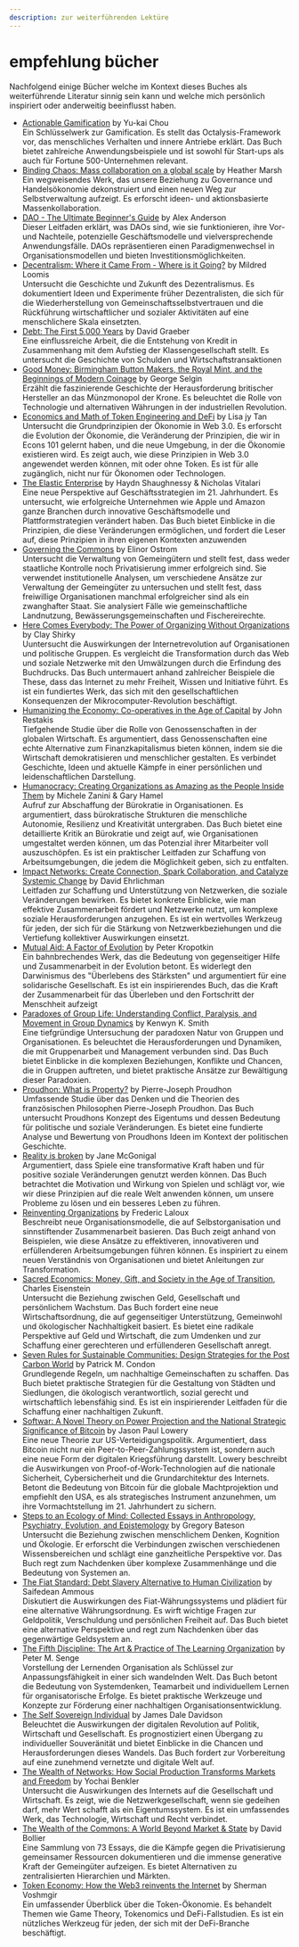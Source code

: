 ```yaml
---
description: zur weiterführenden Lektüre
---
```


# empfehlung bücher

Nachfolgend einige Bücher welche im Kontext dieses Buches als weiterführende Literatur sinnig sein kann und welche mich persönlich inspiriert oder anderweitig beeinflusst haben.

* [Actionable Gamification](https://daominds.io/bkactionablegamification) by Yu-kai Chou \
  Ein Schlüsselwerk zur Gamification. Es stellt das Octalysis-Framework vor, das menschliches Verhalten und innere Antriebe erklärt. Das Buch bietet zahlreiche Anwendungsbeispiele und ist sowohl für Start-ups als auch für Fortune 500-Unternehmen relevant.
* [Binding Chaos: Mass collaboration on a global scale](https://daominds.io/bkmasscollaborationonaglobalscale) by Heather Marsh \
  Ein wegweisendes Werk, das unsere Beziehung zu Governance und Handelsökonomie dekonstruiert und einen neuen Weg zur Selbstverwaltung aufzeigt. Es erforscht ideen- und aktionsbasierte Massenkollaboration.
* [DAO - The Ultimate Beginner's Guide](https://daominds.io/bktheultimatebeginnersguide) by Alex Anderson \
  Dieser Leitfaden erklärt, was DAOs sind, wie sie funktionieren, ihre Vor- und Nachteile, potenzielle Geschäftsmodelle und vielversprechende Anwendungsfälle. DAOs repräsentieren einen Paradigmenwechsel in Organisationsmodellen und bieten Investitionsmöglichkeiten.
* [Decentralism: Where it Came From - Where is it Going?](https://daominds.io/bkdecentralismwhereisitgoing) by Mildred Loomis \
  Untersucht die Geschichte und Zukunft des Dezentralismus. Es dokumentiert Ideen und Experimente früher Dezentralisten, die sich für die Wiederherstellung von Gemeinschaftsselbstvertrauen und die Rückführung wirtschaftlicher und sozialer Aktivitäten auf eine menschlichere Skala einsetzten.
* [Debt: The First 5,000 Years](https://daominds.io/bkdeptthefirst500years) by David Graeber \
  Eine einflussreiche Arbeit, die die Entstehung von Kredit in Zusammenhang mit dem Aufstieg der Klassengesellschaft stellt. Es untersucht die Geschichte von Schulden und Wirtschaftstransaktionen
* [Good Money: Birmingham Button Makers, the Royal Mint, and the Beginnings of Modern Coinage](https://daominds.io/bkgoodmoney) by George Selgin \
  Erzählt die faszinierende Geschichte der Herausforderung britischer Hersteller an das Münzmonopol der Krone. Es beleuchtet die Rolle von Technologie und alternativen Währungen in der industriellen Revolution.
* [Economics and Math of Token Engineering and DeFi](https://daominds.io/bkeconomicsandmathoftoken) by Lisa jy Tan\
  Untersucht die Grundprinzipien der Ökonomie in Web 3.0. Es erforscht die Evolution der Ökonomie, die Veränderung der Prinzipien, die wir in Econs 101 gelernt haben, und die neue Umgebung, in der die Ökonomie existieren wird. Es zeigt auch, wie diese Prinzipien in Web 3.0 angewendet werden können, mit oder ohne Token. Es ist für alle zugänglich, nicht nur für Ökonomen oder Technologen.
* [The Elastic Enterprise](https://daominds.io/bkelasticenterprise) by Haydn Shaughnessy & Nicholas Vitalari\
  Eine neue Perspektive auf Geschäftsstrategien im 21. Jahrhundert. Es untersucht, wie erfolgreiche Unternehmen wie Apple und Amazon ganze Branchen durch innovative Geschäftsmodelle und Plattformstrategien verändert haben. Das Buch bietet Einblicke in die Prinzipien, die diese Veränderungen ermöglichen, und fordert die Leser auf, diese Prinzipien in ihren eigenen Kontexten anzuwenden
* [Governing the Commons](https://daominds.io/bkgoverningthecommons) by Elinor Ostrom \
  Untersucht die Verwaltung von Gemeingütern und stellt fest, dass weder staatliche Kontrolle noch Privatisierung immer erfolgreich sind. Sie verwendet institutionelle Analysen, um verschiedene Ansätze zur Verwaltung der Gemeingüter zu untersuchen und stellt fest, dass freiwillige Organisationen manchmal erfolgreicher sind als ein zwanghafter Staat. Sie analysiert Fälle wie gemeinschaftliche Landnutzung, Bewässerungsgemeinschaften und Fischereirechte.
* [Here Comes Everybody: The Power of Organizing Without Organizations](https://daominds.io/bkherecomeseverybody) by Clay Shirky\
  Uuntersucht die Auswirkungen der Internetrevolution auf Organisationen und politische Gruppen. Es vergleicht die Transformation durch das Web und soziale Netzwerke mit den Umwälzungen durch die Erfindung des Buchdrucks. Das Buch untermauert anhand zahlreicher Beispiele die These, dass das Internet zu mehr Freiheit, Wissen und Initiative führt. Es ist ein fundiertes Werk, das sich mit den gesellschaftlichen Konsequenzen der Mikrocomputer-Revolution beschäftigt.
* [Humanizing the Economy: Co-operatives in the Age of Capital](https://daominds.io/bkhumanizingtheeconomy) by John Restakis\
  Tiefgehende Studie über die Rolle von Genossenschaften in der globalen Wirtschaft. Es argumentiert, dass Genossenschaften eine echte Alternative zum Finanzkapitalismus bieten können, indem sie die Wirtschaft demokratisieren und menschlicher gestalten. Es verbindet Geschichte, Ideen und aktuelle Kämpfe in einer persönlichen und leidenschaftlichen Darstellung.
* [Humanocracy: Creating Organizations as Amazing as the People Inside Them](https://daominds.io/bkhumanocracycreationorganizations) by Michele Zanini & Gary Hamel\
  Aufruf zur Abschaffung der Bürokratie in Organisationen. Es argumentiert, dass bürokratische Strukturen die menschliche Autonomie, Resilienz und Kreativität untergraben. Das Buch bietet eine detaillierte Kritik an Bürokratie und zeigt auf, wie Organisationen umgestaltet werden können, um das Potenzial ihrer Mitarbeiter voll auszuschöpfen. Es ist ein praktischer Leitfaden zur Schaffung von Arbeitsumgebungen, die jedem die Möglichkeit geben, sich zu entfalten.&#x20;
* [Impact Networks: Create Connection, Spark Collaboration, and Catalyze Systemic Change](https://daominds.io/bkimpactnetworkscreateconnection) by David Ehrlichman\
  Leitfaden zur Schaffung und Unterstützung von Netzwerken, die soziale Veränderungen bewirken. Es bietet konkrete Einblicke, wie man effektive Zusammenarbeit fördert und Netzwerke nutzt, um komplexe soziale Herausforderungen anzugehen. Es ist ein wertvolles Werkzeug für jeden, der sich für die Stärkung von Netzwerkbeziehungen und die Vertiefung kollektiver Auswirkungen einsetzt.
* [Mutual Aid: A Factor of Evolution](https://daominds.io/bkmutualaidafactorofevolution) by Peter Kropotkin \
  Ein bahnbrechendes Werk, das die Bedeutung von gegenseitiger Hilfe und Zusammenarbeit in der Evolution betont. Es widerlegt den Darwinismus des "Überlebens des Stärksten" und argumentiert für eine solidarische Gesellschaft. Es ist ein inspirierendes Buch, das die Kraft der Zusammenarbeit für das Überleben und den Fortschritt der Menschheit aufzeigt
* [Paradoxes of Group Life: Understanding Conflict, Paralysis, and Movement in Group Dynamics](https://daominds.io/bkparadoxesofgrouplife) by Kenwyn K. Smith\
  Eine tiefgründige Untersuchung der paradoxen Natur von Gruppen und Organisationen. Es beleuchtet die Herausforderungen und Dynamiken, die mit Gruppenarbeit und Management verbunden sind. Das Buch bietet Einblicke in die komplexen Beziehungen, Konflikte und Chancen, die in Gruppen auftreten, und bietet praktische Ansätze zur Bewältigung dieser Paradoxien.
* [Proudhon: What is Property?](https://daominds.io/bkproudhonwhatisproperty) by Pierre-Joseph Proudhon\
  Umfassende Studie über das Denken und die Theorien des französischen Philosophen Pierre-Joseph Proudhon. Das Buch untersucht Proudhons Konzept des Eigentums und dessen Bedeutung für politische und soziale Veränderungen. Es bietet eine fundierte Analyse und Bewertung von Proudhons Ideen im Kontext der politischen Geschichte.
* [Reality is broken](https://daominds.io/bkrealityisbroken)  by Jane McGonigal \
  Argumentiert, dass Spiele eine transformative Kraft haben und für positive soziale Veränderungen genutzt werden können. Das Buch betrachtet die Motivation und Wirkung von Spielen und schlägt vor, wie wir diese Prinzipien auf die reale Welt anwenden können, um unsere Probleme zu lösen und ein besseres Leben zu führen.
* [Reinventing Organizations](https://daominds.io/bkreinventingorganizations) by Frederic Laloux\
  Beschreibt neue Organisationsmodelle, die auf Selbstorganisation und sinnstiftender Zusammenarbeit basieren. Das Buch zeigt anhand von Beispielen, wie diese Ansätze zu effektiveren, innovativeren und erfüllenderen Arbeitsumgebungen führen können. Es inspiriert zu einem neuen Verständnis von Organisationen und bietet Anleitungen zur Transformation.
* [Sacred Economics: Money, Gift, and Society in the Age of Transition](https://daominds.io/bksacredeconomicsmoneygiftandsociety), Charles Eisenstein\
  Untersucht die Beziehung zwischen Geld, Gesellschaft und persönlichem Wachstum. Das Buch fordert eine neue Wirtschaftsordnung, die auf gegenseitiger Unterstützung, Gemeinwohl und ökologischer Nachhaltigkeit basiert. Es bietet eine radikale Perspektive auf Geld und Wirtschaft, die zum Umdenken und zur Schaffung einer gerechteren und erfüllenderen Gesellschaft anregt.&#x20;
* [Seven Rules for Sustainable Communities: Design Strategies for the Post Carbon World](https://daominds.io/bksevenrulesforsustainable) by Patrick M. Condon \
  Grundlegende Regeln, um nachhaltige Gemeinschaften zu schaffen. Das Buch bietet praktische Strategien für die Gestaltung von Städten und Siedlungen, die ökologisch verantwortlich, sozial gerecht und wirtschaftlich lebensfähig sind. Es ist ein inspirierender Leitfaden für die Schaffung einer nachhaltigen Zukunft.
* [Softwar: A Novel Theory on Power Projection and the National Strategic Significance of Bitcoin](https://daominds.io/bksoftwar) by Jason Paul Lowery\
  Eine neue Theorie zur US-Verteidigungspolitik. Argumentiert, dass Bitcoin nicht nur ein Peer-to-Peer-Zahlungssystem ist, sondern auch eine neue Form der digitalen Kriegsführung darstellt. Lowery beschreibt die Auswirkungen von Proof-of-Work-Technologien auf die nationale Sicherheit, Cybersicherheit und die Grundarchitektur des Internets. Betont die Bedeutung von Bitcoin für die globale Machtprojektion und empfiehlt den USA, es als strategisches Instrument anzunehmen, um ihre Vormachtstellung im 21. Jahrhundert zu sichern.
* [Steps to an Ecology of Mind: Collected Essays in Anthropology, Psychiatry, Evolution, and Epistemology](https://daominds.io/bkstepstoanecologyofmind) by Gregory Bateson \
  Untersucht die Beziehung zwischen menschlichem Denken, Kognition und Ökologie. Er erforscht die Verbindungen zwischen verschiedenen Wissensbereichen und schlägt eine ganzheitliche Perspektive vor. Das Buch regt zum Nachdenken über komplexe Zusammenhänge und die Bedeutung von Systemen an.
* [The Fiat Standard: Debt Slavery Alternative to Human Civilization](https://daominds.io/bkfiatstandard) by Saifedean Ammous\
  Diskutiert die Auswirkungen des Fiat-Währungssystems und plädiert für eine alternative Währungsordnung. Es wirft wichtige Fragen zur Geldpolitik, Verschuldung und persönlichen Freiheit auf. Das Buch bietet eine alternative Perspektive und regt zum Nachdenken über das gegenwärtige Geldsystem an.
* [The Fifth Discipline: The Art & Practice of The Learning Organization](https://daominds.io/bkthefifthdiscipline) by Peter M. Senge \
  Vorstellung der Lernenden Organisation als Schlüssel zur Anpassungsfähigkeit in einer sich wandelnden Welt. Das Buch betont die Bedeutung von Systemdenken, Teamarbeit und individuellem Lernen für organisatorische Erfolge. Es bietet praktische Werkzeuge und Konzepte zur Förderung einer nachhaltigen Organisationsentwicklung.
* [The Self Sovereign Individual](https://daominds.io/bktheselfsovereignindividual) by James Dale Davidson\
  Beleuchtet die Auswirkungen der digitalen Revolution auf Politik, Wirtschaft und Gesellschaft. Es prognostiziert einen Übergang zu individueller Souveränität und bietet Einblicke in die Chancen und Herausforderungen dieses Wandels. Das Buch fordert zur Vorbereitung auf eine zunehmend vernetzte und digitale Welt auf.&#x20;
* [The Wealth of Networks: How Social Production Transforms Markets and Freedom](https://daominds.io/bkthewealthofnetworks) by Yochai Benkler \
  Untersucht die Auswirkungen des Internets auf die Gesellschaft und Wirtschaft. Es zeigt, wie die Netzwerkgesellschaft, wenn sie gedeihen darf, mehr Wert schafft als ein Eigentumssystem. Es ist ein umfassendes Werk, das Technologie, Wirtschaft und Recht verbindet.
* [The Wealth of the Commons: A World Beyond Market & State](https://daominds.io/bkthewelathofthecommons) by David Bollier \
  Eine Sammlung von 73 Essays, die die Kämpfe gegen die Privatisierung gemeinsamer Ressourcen dokumentieren und die immense generative Kraft der Gemeingüter aufzeigen. Es bietet Alternativen zu zentralisierten Hierarchien und Märkten.
* [Token Economy: How the Web3 reinvents the Internet](https://daominds.io/bktokeneconomyhowtheweb3reinventstheinternet) by Sherman Voshmgir\
  Ein umfassender Überblick über die Token-Ökonomie. Es behandelt Themen wie Game Theory, Tokenomics und DeFi-Fallstudien. Es ist ein nützliches Werkzeug für jeden, der sich mit der DeFi-Branche beschäftigt.
